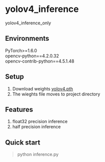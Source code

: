 # yolov4_inference
yolov4_inference_only

## Environments
PyTorch>=1.6.0  
opencv-python==4.2.0.32  
opencv-contrib-python==4.5.1.48  

## Setup
1. Download weights [yolov4.pth](https://github.com/jhcnode/yolov4_inference/releases/download/1.0/yolov4.pth)
2. The wieghts file moves to project directory 
 
## Features
1. float32 precision inference 
2. half precision inference

## Quick start
> python inference.py
 


